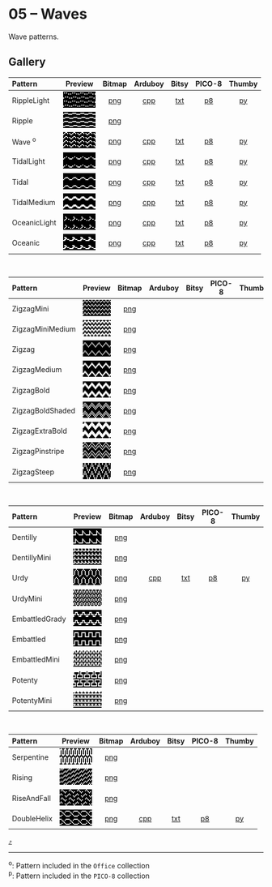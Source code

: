 # 05 – Waves

Wave patterns.

## Gallery

| Pattern | Preview | Bitmap | Arduboy | Bitsy | PICO-8 | Thumby |
| :------ | :-----: | :----: | :-----: | :---: | :----: | :----: |
| RippleLight | <img width="64" height="32" src="../docs/art/RippleLight.png" alt=""> | [png](png/RippleLight.png) | [cpp](Waves.h#L12-L23) | [txt](Waves.bitsy.txt#L5-L14) | [p𝟪](waves.p8.lua#L7-L19) | [py](Waves.thumby.py#L5-L16) |
| Ripple | <img width="64" height="32" src="../docs/art/Ripple.png" alt=""> | [png](png/Ripple.png) | | | | |
| Wave <sup>o</sup>| <img width="64" height="32" src="../docs/art/Wave.png" alt=""> | [png](png/Wave.png) | [cpp](Waves.h#L25-L36) | [txt](Waves.bitsy.txt#L16-L25) | [p𝟪](waves.p8.lua#L21-L33) | [py](Waves.thumby.py#L18-L29) |
| TidalLight | <img width="64" height="32" src="../docs/art/TidalLight.png" alt=""> | [png](png/TidalLight.png) | [cpp](Waves.h#L38-L49) | [txt](Waves.bitsy.txt#L27-L36) | [p𝟪](waves.p8.lua#L35-L47) | [py](Waves.thumby.py#L31-L42) |
| Tidal | <img width="64" height="32" src="../docs/art/Tidal.png" alt=""> | [png](png/Tidal.png) | [cpp](Waves.h#L51-L62) | [txt](Waves.bitsy.txt#L38-L47) | [p𝟪](waves.p8.lua#L49-L61) | [py](Waves.thumby.py#L44-L55) |
| TidalMedium | <img width="64" height="32" src="../docs/art/TidalMedium.png" alt=""> | [png](png/TidalMedium.png) | [cpp](Waves.h#L64-L75) | [txt](Waves.bitsy.txt#L49-L58) | [p𝟪](waves.p8.lua#L63-L75) | [py](Waves.thumby.py#L57-L68) |
| OceanicLight | <img width="64" height="32" src="../docs/art/OceanicLight.png" alt=""> | [png](png/OceanicLight.png) | [cpp](Waves.h#L77-L88) | [txt](Waves.bitsy.txt#L60-L69) | [p𝟪](waves.p8.lua#L77-L89) | [py](Waves.thumby.py#L70-L81) |
| Oceanic | <img width="64" height="32" src="../docs/art/Oceanic.png" alt=""> | [png](png/Oceanic.png) | [cpp](Waves.h#L90-L101) | [txt](Waves.bitsy.txt#L71-L80) | [p𝟪](waves.p8.lua#L91-L103) | [py](Waves.thumby.py#L83-L94) |

<br>


| Pattern | Preview | Bitmap | Arduboy | Bitsy | PICO-8 | Thumby |
| :------ | :-----: | :----: | :-----: | :---: | :----: | :----: |
| ZigzagMini | <img width="64" height="32" src="../docs/art/ZigzagMini.png" alt=""> | [png](png/ZigzagMini.png) | | | | |
| ZigzagMiniMedium | <img width="64" height="32" src="../docs/art/ZigzagMiniMedium.png" alt=""> | [png](png/ZigzagMiniMedium.png) | | | | |
| Zigzag | <img width="64" height="32" src="../docs/art/Zigzag.png" alt=""> | [png](png/Zigzag.png) | | | | |
| ZigzagMedium | <img width="64" height="32" src="../docs/art/ZigzagMedium.png" alt=""> | [png](png/ZigzagMedium.png) | | | | |
| ZigzagBold | <img width="64" height="32" src="../docs/art/ZigzagBold.png" alt=""> | [png](png/ZigzagBold.png) | | | | |
| ZigzagBoldShaded | <img width="64" height="32" src="../docs/art/ZigzagBoldShaded.png" alt=""> | [png](png/ZigzagBoldShaded.png) | | | | |
| ZigzagExtraBold | <img width="64" height="32" src="../docs/art/ZigzagExtraBold.png" alt=""> | [png](png/ZigzagExtraBold.png) | | | | |
| ZigzagPinstripe | <img width="64" height="32" src="../docs/art/ZigzagPinstripe.png" alt=""> | [png](png/ZigzagPinstripe.png) | | | | |
| ZigzagSteep | <img width="64" height="32" src="../docs/art/ZigzagSteep.png" alt=""> | [png](png/ZigzagSteep.png) | | | | |

<br>


| Pattern | Preview | Bitmap | Arduboy | Bitsy | PICO-8 | Thumby |
| :------ | :-----: | :----: | :-----: | :---: | :----: | :----: |
| Dentilly | <img width="64" height="32" src="../docs/art/Dentilly.png" alt=""> | [png](png/Dentilly.png) | | | | |
| DentillyMini | <img width="64" height="32" src="../docs/art/DentillyMini.png" alt=""> | [png](png/DentillyMini.png) | | | | |
| Urdy | <img width="64" height="32" src="../docs/art/Urdy.png" alt=""> | [png](png/Urdy.png) | [cpp](Waves.h#L103-L114) | [txt](Waves.bitsy.txt#L82-L91) | [p𝟪](waves.p8.lua#L105-L117) | [py](Waves.thumby.py#L96-L107) |
| UrdyMini | <img width="64" height="32" src="../docs/art/UrdyMini.png" alt=""> | [png](png/UrdyMini.png) | | | | |
| EmbattledGrady | <img width="64" height="32" src="../docs/art/EmbattledGrady.png" alt=""> | [png](png/EmbattledGrady.png) | | | | |
| Embattled | <img width="64" height="32" src="../docs/art/Embattled.png" alt=""> | [png](png/Embattled.png) | | | | |
| EmbattledMini | <img width="64" height="32" src="../docs/art/EmbattledMini.png" alt=""> | [png](png/EmbattledMini.png) | | | | |
| Potenty | <img width="64" height="32" src="../docs/art/Potenty.png" alt=""> | [png](png/Potenty.png) | | | | |
| PotentyMini | <img width="64" height="32" src="../docs/art/PotentyMini.png" alt=""> | [png](png/PotentyMini.png) | | | | |

<br>


| Pattern | Preview | Bitmap | Arduboy | Bitsy | PICO-8 | Thumby |
| :------ | :-----: | :----: | :-----: | :---: | :----: | :----: |
| Serpentine | <img width="64" height="32" src="../docs/art/Serpentine.png" alt=""> | [png](png/Serpentine.png) | | | | |
| Rising | <img width="64" height="32" src="../docs/art/Rising.png" alt=""> | [png](png/Rising.png) | | | | |
| RiseAndFall | <img width="64" height="32" src="../docs/art/RiseAndFall.png" alt=""> | [png](png/RiseAndFall.png) | | | | |
| DoubleHelix | <img width="64" height="32" src="../docs/art/DoubleHelix.png" alt=""> | [png](png/DoubleHelix.png) | [cpp](Waves.h#L116-L127) | [txt](Waves.bitsy.txt#L93-L102) | [p𝟪](waves.p8.lua#L119-L131) | [py](Waves.thumby.py#L109-L120) |


[`⤴`](#gallery)

---

<sup>o</sup>: Pattern included in the `Office` collection  
<sup>p</sup>: Pattern included in the `PICO-8` collection

<br>

